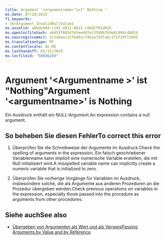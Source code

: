 ```yaml
---
title: Argument '<argumentname>"ist" Nothing "
ms.date: 07/20/2015
f1_keywords:
- vbrArgument_InvalidNullValue1
ms.assetid: abbde904-c191-4911-8822-c9dd2f81d616
ms.openlocfilehash: a6453f605d7e5eed8fe13f69b7b9e82d46cdb824
ms.sourcegitcommit: 5c1abeec15fbddcc7dbaa729fabc1f1f29f12045
ms.translationtype: MT
ms.contentlocale: de-DE
ms.lasthandoff: 03/15/2019
ms.locfileid: "58036259"
---
```

# <a name="argument-argumentname-is-nothing"></a><span data-ttu-id="cd577-102">Argument '\<Argumentname >' ist "Nothing"</span><span class="sxs-lookup"><span data-stu-id="cd577-102">Argument '\<argumentname>' is Nothing</span></span>
<span data-ttu-id="cd577-103">Ein Ausdruck enthält ein NULL-Argument.</span><span class="sxs-lookup"><span data-stu-id="cd577-103">An expression contains a null argument.</span></span>  
  
## <a name="to-correct-this-error"></a><span data-ttu-id="cd577-104">So beheben Sie diesen Fehler</span><span class="sxs-lookup"><span data-stu-id="cd577-104">To correct this error</span></span>  
  
1.  <span data-ttu-id="cd577-105">Überprüfen Sie die Schreibweise der Argumente im Ausdruck.</span><span class="sxs-lookup"><span data-stu-id="cd577-105">Check the spelling of arguments in the expression.</span></span> <span data-ttu-id="cd577-106">Ein falsch geschriebener Variablenname kann implizit eine numerische Variable erstellen, die mit Null initialisiert wird.</span><span class="sxs-lookup"><span data-stu-id="cd577-106">A misspelled variable name can implicitly create a numeric variable that is initialized to zero.</span></span>  
  
2.  <span data-ttu-id="cd577-107">Überprüfen Sie vorherige Vorgänge für Variablen im Ausdruck, insbesondere solche, die als Argumente aus anderen Prozeduren an die Prozedur übergeben werden.</span><span class="sxs-lookup"><span data-stu-id="cd577-107">Check previous operations on variables in the expression, especially those passed into the procedure as arguments from other procedures.</span></span>  
  
## <a name="see-also"></a><span data-ttu-id="cd577-108">Siehe auch</span><span class="sxs-lookup"><span data-stu-id="cd577-108">See also</span></span>

- [<span data-ttu-id="cd577-109">Übergeben von Argumenten als Wert und als Verweis</span><span class="sxs-lookup"><span data-stu-id="cd577-109">Passing Arguments by Value and by Reference</span></span>](../../visual-basic/programming-guide/language-features/procedures/passing-arguments-by-value-and-by-reference.md)
